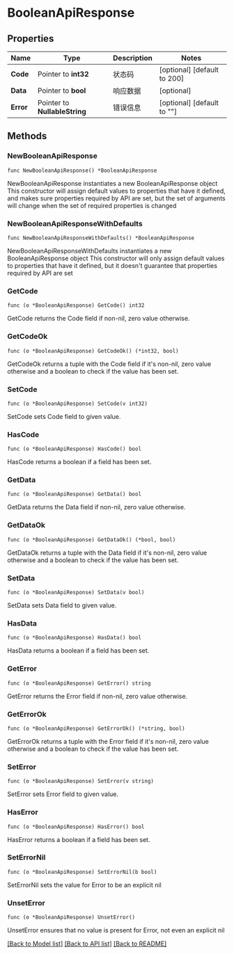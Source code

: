 # BooleanApiResponse

## Properties

Name | Type | Description | Notes
------------ | ------------- | ------------- | -------------
**Code** | Pointer to **int32** | 状态码 | [optional] [default to 200]
**Data** | Pointer to **bool** | 响应数据 | [optional] 
**Error** | Pointer to **NullableString** | 错误信息 | [optional] [default to ""]

## Methods

### NewBooleanApiResponse

`func NewBooleanApiResponse() *BooleanApiResponse`

NewBooleanApiResponse instantiates a new BooleanApiResponse object
This constructor will assign default values to properties that have it defined,
and makes sure properties required by API are set, but the set of arguments
will change when the set of required properties is changed

### NewBooleanApiResponseWithDefaults

`func NewBooleanApiResponseWithDefaults() *BooleanApiResponse`

NewBooleanApiResponseWithDefaults instantiates a new BooleanApiResponse object
This constructor will only assign default values to properties that have it defined,
but it doesn't guarantee that properties required by API are set

### GetCode

`func (o *BooleanApiResponse) GetCode() int32`

GetCode returns the Code field if non-nil, zero value otherwise.

### GetCodeOk

`func (o *BooleanApiResponse) GetCodeOk() (*int32, bool)`

GetCodeOk returns a tuple with the Code field if it's non-nil, zero value otherwise
and a boolean to check if the value has been set.

### SetCode

`func (o *BooleanApiResponse) SetCode(v int32)`

SetCode sets Code field to given value.

### HasCode

`func (o *BooleanApiResponse) HasCode() bool`

HasCode returns a boolean if a field has been set.

### GetData

`func (o *BooleanApiResponse) GetData() bool`

GetData returns the Data field if non-nil, zero value otherwise.

### GetDataOk

`func (o *BooleanApiResponse) GetDataOk() (*bool, bool)`

GetDataOk returns a tuple with the Data field if it's non-nil, zero value otherwise
and a boolean to check if the value has been set.

### SetData

`func (o *BooleanApiResponse) SetData(v bool)`

SetData sets Data field to given value.

### HasData

`func (o *BooleanApiResponse) HasData() bool`

HasData returns a boolean if a field has been set.

### GetError

`func (o *BooleanApiResponse) GetError() string`

GetError returns the Error field if non-nil, zero value otherwise.

### GetErrorOk

`func (o *BooleanApiResponse) GetErrorOk() (*string, bool)`

GetErrorOk returns a tuple with the Error field if it's non-nil, zero value otherwise
and a boolean to check if the value has been set.

### SetError

`func (o *BooleanApiResponse) SetError(v string)`

SetError sets Error field to given value.

### HasError

`func (o *BooleanApiResponse) HasError() bool`

HasError returns a boolean if a field has been set.

### SetErrorNil

`func (o *BooleanApiResponse) SetErrorNil(b bool)`

 SetErrorNil sets the value for Error to be an explicit nil

### UnsetError
`func (o *BooleanApiResponse) UnsetError()`

UnsetError ensures that no value is present for Error, not even an explicit nil

[[Back to Model list]](../README.md#documentation-for-models) [[Back to API list]](../README.md#documentation-for-api-endpoints) [[Back to README]](../README.md)


